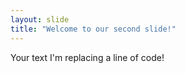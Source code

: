 ```yaml
---
layout: slide
title: "Welcome to our second slide!"
---
```

Your text
I'm replacing a line of code! 